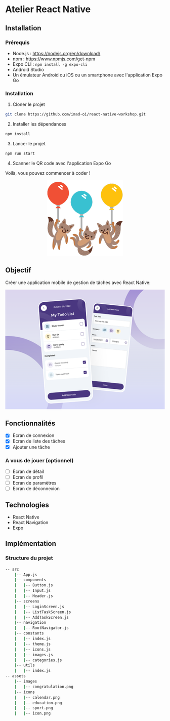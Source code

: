 # Atelier React Native

## Installation

### Prérequis

- Node.js : https://nodejs.org/en/download/
- npm : https://www.npmjs.com/get-npm
- Expo CLI : `npm install -g expo-cli`
- Android Studio
- Un émulateur Android ou iOS ou un smartphone avec l'application Expo Go

### Installation

1. Cloner le projet

```bash
git clone https://github.com/imad-oi/react-native-workshop.git
```

2. Installer les dépendances

```bash
npm install
```

3. Lancer le projet

```bash
npm run start
```

4. Scanner le QR code avec l'application Expo Go

Voilà, vous pouvez commencer à coder !

<!--  center l'image -->
<p align="center">
  <img src="image.png" alt="image" />
</p>

## Objectif

Créer une application mobile de gestion de tâches avec React Native:

<!-- inserer une image -->

![Image](./template.png)

## Fonctionnalités

- [x] Ecran de connexion
- [x] Ecran de liste des tâches
- [x] Ajouter une tâche

### A vous de jouer (optionnel)

- [ ] Ecran de détail
- [ ] Ecran de profil
- [ ] Ecran de paramètres
- [ ] Ecran de déconnexion

## Technologies

- React Native
- React Navigation
- Expo

## Implémentation

### Structure du projet

```bash
-- src
    |-- App.js
    |-- components
    |   |-- Button.js
    |   |-- Input.js
    |   |-- Header.js
    |-- screens
    |   |-- LoginScreen.js
    |   |-- ListTaskScreen.js
    |   |-- AddTaskScreen.js
    |-- navigation
    |   |-- RootNavigator.js
    |-- constants
    |   |-- index.js
    |   |-- theme.js
    |   |-- icons.js
    |   |-- images.js
    |   |-- categories.js
    |-- utils
    |   |-- index.js
-- assets
    |-- images
    |   |-- congratulation.png
    |-- icons
    |   |-- calendar.png
    |   |-- education.png
    |   |-- sport.png
    |   |-- icon.png
```
